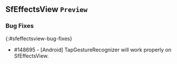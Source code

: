 ## SfEffectsView `Preview`

### Bug Fixes
{:#sfeffectsview-bug-fixes}

 * \#148695 - [Android] TapGestureRecognizer will work properly on SfEffectsView.